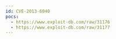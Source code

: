 ```yaml
---
id: CVE-2013-6040
pocs:
  - https://www.exploit-db.com/raw/31176
  - https://www.exploit-db.com/raw/31177
---
```

